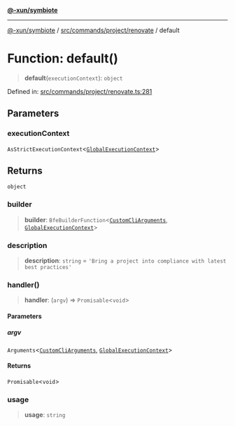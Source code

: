 [**@-xun/symbiote**](../../../../../README.md)

***

[@-xun/symbiote](../../../../../README.md) / [src/commands/project/renovate](../README.md) / default

# Function: default()

> **default**(`executionContext`): `object`

Defined in: [src/commands/project/renovate.ts:281](https://github.com/Xunnamius/symbiote/blob/16c5abb574a56340fcb49cdcf402702ed3917f82/src/commands/project/renovate.ts#L281)

## Parameters

### executionContext

`AsStrictExecutionContext`\<[`GlobalExecutionContext`](../../../../configure/type-aliases/GlobalExecutionContext.md)\>

## Returns

`object`

### builder

> **builder**: `BfeBuilderFunction`\<[`CustomCliArguments`](../type-aliases/CustomCliArguments.md), [`GlobalExecutionContext`](../../../../configure/type-aliases/GlobalExecutionContext.md)\>

### description

> **description**: `string` = `'Bring a project into compliance with latest best practices'`

### handler()

> **handler**: (`argv`) => `Promisable`\<`void`\>

#### Parameters

##### argv

`Arguments`\<[`CustomCliArguments`](../type-aliases/CustomCliArguments.md), [`GlobalExecutionContext`](../../../../configure/type-aliases/GlobalExecutionContext.md)\>

#### Returns

`Promisable`\<`void`\>

### usage

> **usage**: `string`
